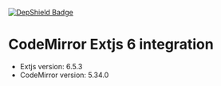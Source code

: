 [![DepShield Badge](https://depshield.sonatype.org/badges/andresarenasv/CodeMirror-Extjs/depshield.svg)](https://depshield.github.io)
# CodeMirror Extjs 6 integration
* Extjs version: 6.5.3
* CodeMirror version: 5.34.0
